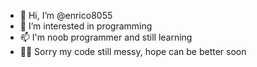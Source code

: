 - 👋 Hi, I’m @enrico8055
- 👀 I’m interested in programming
- 📫 I'm noob programmer and still learning 
- 🙇‍♂️ Sorry my code still messy, hope can be better soon

<!---
enrico8055/enrico8055 is a ✨ special ✨ repository because its `README.md` (this file) appears on your GitHub profile.
You can click the Preview link to take a look at your changes.
--->
